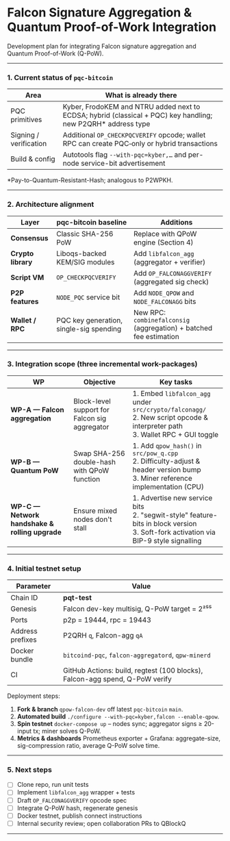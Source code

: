 # Falcon Signature Aggregation & Quantum Proof-of-Work Integration

Development plan for integrating Falcon signature aggregation and Quantum Proof-of-Work (Q-PoW).

---

### 1. Current status of `pqc-bitcoin`

| Area                   | What is already there                                                                                         |
| ---------------------- | ------------------------------------------------------------------------------------------------------------- |
| PQC primitives         | Kyber, FrodoKEM and NTRU added next to ECDSA; hybrid (classical + PQC) key handling; new P2QRH\* address type |
| Signing / verification | Additional `OP_CHECKPQCVERIFY` opcode; wallet RPC can create PQC‐only or hybrid transactions                  |
| Build & config         | Autotools flag `--with-pqc=kyber,…` and per-node service-bit advertisement                                    |

\*Pay-to-Quantum-Resistant-Hash; analogous to P2WPKH.

---

### 2. Architecture alignment

| Layer              | pqc-bitcoin baseline                    | Additions                                                          |
| ------------------ | --------------------------------------- | ------------------------------------------------------------------ |
| **Consensus**      | Classic SHA-256 PoW                     | Replace with QPoW engine (Section 4)                               |
| **Crypto library** | Liboqs-backed KEM/SIG modules           | Add `libfalcon_agg` (aggregator + verifier)                        |
| **Script VM**      | `OP_CHECKPQCVERIFY`                     | Add `OP_FALCONAGGVERIFY` (aggregated sig check)                    |
| **P2P features**   | `NODE_PQC` service bit                  | Add `NODE_QPOW` and `NODE_FALCONAGG` bits                          |
| **Wallet / RPC**   | PQC key generation, single-sig spending | New RPC: `combinefalconsig` (aggregation) + batched fee estimation |


---

### 3. Integration scope (three incremental work-packages)

| WP                                             | Objective                                         | Key tasks                                                                                                                              |
| ---------------------------------------------- | ------------------------------------------------- | -------------------------------------------------------------------------------------------------------------------------------------- |
| **WP-A — Falcon aggregation**                  | Block-level support for Falcon sig aggregator | 1. Embed `libfalcon_agg` under `src/crypto/falconagg/`<br>2. New script opcode & interpreter path<br>3. Wallet RPC + GUI toggle        |
| **WP-B — Quantum PoW**                         | Swap SHA-256 double-hash with QPoW function      | 1. Add `qpow_hash()` in `src/pow_q.cpp`<br>2. Difficulty-adjust & header version bump<br>3. Miner reference implementation (CPU)       |
| **WP-C — Network handshake & rolling upgrade** | Ensure mixed nodes don't stall                    | 1. Advertise new service bits<br>2. "segwit-style" feature-bits in block version<br>3. Soft-fork activation via BIP-9 style signalling |

---

### 4. Initial testnet setup

| Parameter        | Value                                                                       |
| ---------------- | --------------------------------------------------------------------------- |
| Chain ID         | **pqt-test**                                                                |
| Genesis          | Falcon dev-key multisig, Q-PoW target = 2²⁵⁵                                |
| Ports            | p2p = 19444, rpc = 19443                                                    |
| Address prefixes | P2QRH `q`, Falcon-agg `qA`                                                  |
| Docker bundle    | `bitcoind-pqc`, `falcon-aggregatord`, `qpw-minerd`                          |
| CI               | GitHub Actions: build, regtest (100 blocks), Falcon-agg spend, Q-PoW verify |

Deployment steps:

1. **Fork & branch**
   `qpo​​w-falcon-dev` off latest `pqc-bitcoin` `main`.
2. **Automated build**
   `./configure --with-pqc=kyber,falcon --enable-qpow`.
3. **Spin testnet**
   `docker-compose up` – nodes sync; aggregator signs ≥ 20-input tx; miner solves Q-PoW.
4. **Metrics & dashboards**
   Prometheus exporter + Grafana: aggregate-size, sig-compression ratio, average Q-PoW solve time.

---

### 5. Next steps
- [ ] Clone repo, run unit tests
- [ ] Implement `libfalcon_agg` wrapper + tests                    
- [ ] Draft `OP_FALCONAGGVERIFY` opcode spec                       
- [ ] Integrate Q-PoW hash, regenerate genesis                     
- [ ] Docker testnet, publish connect instructions                 
- [ ] Internal security review; open collaboration PRs to QBlockQ  

---

